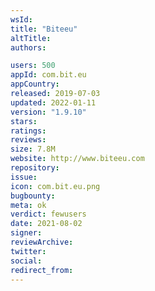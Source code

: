 ```yaml
---
wsId: 
title: "Biteeu"
altTitle: 
authors:

users: 500
appId: com.bit.eu
appCountry: 
released: 2019-07-03
updated: 2022-01-11
version: "1.9.10"
stars: 
ratings: 
reviews: 
size: 7.8M
website: http://www.biteeu.com
repository: 
issue: 
icon: com.bit.eu.png
bugbounty: 
meta: ok
verdict: fewusers
date: 2021-08-02
signer: 
reviewArchive:
twitter: 
social:
redirect_from:
---
```


